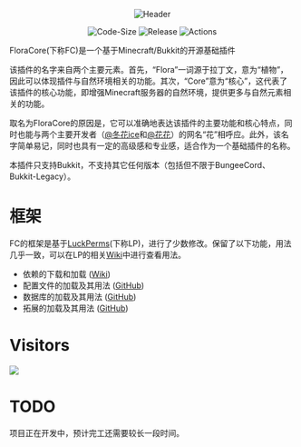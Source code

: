 <div align=center> 

![Header](https://capsule-render.vercel.app/api?type=Waving&color=timeGradient&height=200&animation=fadeIn&section=header&text=FloraCore&fontSize=100)

![Code-Size](https://img.shields.io/github/languages/code-size/FloraCore/FloraCore?style=flat-square)
![Release](https://img.shields.io/github/v/release/FloraCore/FloraCore?style=flat-square)
![Actions](https://img.shields.io/github/actions/workflow/status/FloraCore/FloraCore/gradle-publish.yml?style=flat-square)

</div>

FloraCore(下称FC)是一个基于Minecraft/Bukkit的开源基础插件

该插件的名字来自两个主要元素。首先，“Flora”一词源于拉丁文，意为“植物”，因此可以体现插件与自然环境相关的功能。其次，“Core”意为“核心”，这代表了该插件的核心功能，即增强Minecraft服务器的自然环境，提供更多与自然元素相关的功能。

取名为FloraCore的原因是，它可以准确地表达该插件的主要功能和核心特点，同时也能与两个主要开发者（[@冬花ice](https://github.com/flowerinsnowdh)和[@花花](https://github.com/xLikeWATCHDOG/)）的网名“花”相呼应。此外，该名字简单易记，同时也具有一定的高级感和专业感，适合作为一个基础插件的名称。

本插件只支持Bukkit，不支持其它任何版本（包括但不限于BungeeCord、Bukkit-Legacy）。

# 框架

FC的框架是基于[LuckPerms](https://luckperms.net/)(下称LP)，进行了少数修改。保留了以下功能，用法几乎一致，可以在LP的相关[Wiki](https://luckperms.net/wiki)中进行查看用法。

- 依赖的下载和加载 ([Wiki](https://luckperms.net/wiki/Extensions))
- 配置文件的加载及其用法 ([GitHub](https://github.com/LuckPerms/LuckPerms/tree/master/common/src/main/java/me/lucko/luckperms/common/config))
- 数据库的加载及其用法 ([GitHub](https://github.com/LuckPerms/LuckPerms/tree/master/common/src/main/java/me/lucko/luckperms/common/storage))
- 拓展的加载及其用法 ([GitHub](https://github.com/LuckPerms/LuckPerms/tree/master/common/src/main/java/me/lucko/luckperms/common/extension))

# Visitors

![](https://count.getloli.com/get/@FloraCore?theme=rule34)

# TODO

项目正在开发中，预计完工还需要较长一段时间。
